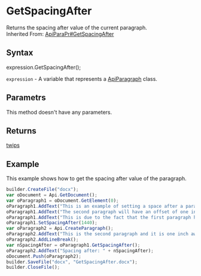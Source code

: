 # GetSpacingAfter

Returns the spacing after value of the current paragraph.<br>Inherited From: [ApiParaPr#GetSpacingAfter](../../ApiParaPr/Methods/GetSpacingAfter.md)

## Syntax

expression.GetSpacingAfter();

`expression` - A variable that represents a [ApiParagraph](../ApiParagraph.md) class.

## Parametrs

This method doesn't have any parameters.

## Returns

[twips](../../../Enumerations/twips.md) 

## Example

This example shows how to get the spacing after value of the paragraph.

```javascript
builder.CreateFile("docx");
var oDocument = Api.GetDocument();
var oParagraph1 = oDocument.GetElement(0);
oParagraph1.AddText("This is an example of setting a space after a paragraph. ");
oParagraph1.AddText("The second paragraph will have an offset of one inch from the top. ");
oParagraph1.AddText("This is due to the fact that the first paragraph has this offset enabled.");
oParagraph1.SetSpacingAfter(1440);
var oParagraph2 = Api.CreateParagraph();
oParagraph2.AddText("This is the second paragraph and it is one inch away from the first paragraph.");
oParagraph2.AddLineBreak();
var nSpacingAfter = oParagraph1.GetSpacingAfter();
oParagraph2.AddText("Spacing after: " + nSpacingAfter);
oDocument.Push(oParagraph2);
builder.SaveFile("docx", "GetSpacingAfter.docx");
builder.CloseFile();
```